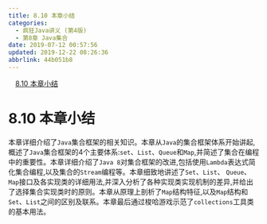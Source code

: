 ```yaml
---
title: 8.10 本章小结
categories: 
  - 疯狂Java讲义 (第4版)
  - 第8章 Java集合
date: 2019-07-12 00:57:56
updated: 2019-12-22 08:26:36
abbrlink: 44b051b8
---
```

<div id='my_toc'><a href="/JavaReadingNotes/44b051b8/#8-10-本章小结" class="header_1">8.10 本章小结</a><br></div>
<style>.header_1{margin-left: 1em;}.header_2{margin-left: 2em;}.header_3{margin-left: 3em;}.header_4{margin-left: 4em;}.header_5{margin-left: 5em;}.header_6{margin-left: 6em;}</style>
<!--more-->
<script>if (navigator.platform.search('arm')==-1){document.getElementById('my_toc').style.display = 'none';}var e,p = document.getElementsByTagName('p');while (p.length>0) {e = p[0];e.parentElement.removeChild(e);}</script>

<!--end-->
# 8.10 本章小结 #
本章详细介绍了`Java`集合框架的相关知识。本章从`Java`的集合框架体系开始讲起,概述了`Java`集合框架的4个主要体系:`set`、`List`、`Queue`和`Map`,并简述了集合在编程中的重要性。本章详细介绍了`Java 8`对集合框架的改进,包括使用`Lambda`表达式简化集合编程,以及集合的`Stream`编程等。本章细致地讲述了`Set`、`List`、 `Queue`、`Map`接口及各实现类的详细用法,并深入分析了各种实现类实现机制的差异,并给出了选择集合实现类时的原则。本章从原理上剖析了`Map`结构特征,以及`Map`结构和`Set`、`List`之间的区别及联系。本章最后通过梭哈游戏示范了`collections`工具类的基本用法。

